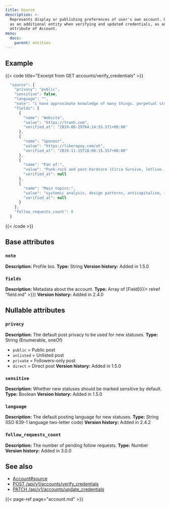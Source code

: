 ```yaml
---
title: Source
description: >-
  Represents display or publishing preferences of user's own account. Returned
  as an additional entity when verifying and updated credentials, as an
  attribute of Account.
menu:
  docs:
    parent: entities
---
```


## Example

{{< code title="Excerpt from GET accounts/verify\_credentials" >}}
```javascript
  "source": {
    "privacy": "public",
    "sensitive": false,
    "language": "",
    "note": "i have approximate knowledge of many things. perpetual student. (nb/ace/they)\r\n\r\nxmpp/email: a@trwnh.com\r\nhttps://trwnh.com\r\nhelp me live: https://liberapay.com/at or https://paypal.me/trwnh\r\n\r\n- my triggers are moths and glitter\r\n- i have all notifs except mentions turned off, so please interact if you wanna be friends! i literally will not notice otherwise\r\n- dm me if i did something wrong, so i can improve\r\n- purest person on fedi, do not lewd in my presence\r\n- #1 ami cole fan account\r\n\r\n:fatyoshi:",
    "fields": [
      {
        "name": "Website",
        "value": "https://trwnh.com",
        "verified_at": "2019-08-29T04:14:55.571+00:00"
      },
      {
        "name": "Sponsor",
        "value": "https://liberapay.com/at",
        "verified_at": "2019-11-15T10:06:15.557+00:00"
      },
      {
        "name": "Fan of:",
        "value": "Punk-rock and post-hardcore (Circa Survive, letlive., La Dispute, THE FEVER 333)Manga (Yu-Gi-Oh!, One Piece, JoJo's Bizarre Adventure, Death Note, Shaman King)Platformers and RPGs (Banjo-Kazooie, Boktai, Final Fantasy Crystal Chronicles)",
        "verified_at": null
      },
      {
        "name": "Main topics:",
        "value": "systemic analysis, design patterns, anticapitalism, info/tech freedom, theory and philosophy, and otherwise being a genuine and decent wholesome poster. i'm just here to hang out and talk to cool people!",
        "verified_at": null
      }
    ],
    "follow_requests_count": 0
  }
```
{{< /code >}}

## Base attributes

### `note`

**Description:** Profile bio.
**Type:** String
**Version history:** Added in 1.5.0

### `fields`

**Description:** Metadata about the account.
**Type:** Array of [Field]({{< relref "field.md" >}})
**Version history:** Added in 2.4.0

## Nullable attributes

### `privacy`

**Description:** The default post privacy to be used for new statuses.
**Type:** String \(Enumerable, oneOf\)
- `public` = Public post
- `unlisted` = Unlisted post
- `private` = Followers-only post
- `direct` = Direct post
**Version history:** Added in 1.5.0

### `sensitive`

**Description:** Whether new statuses should be marked sensitive by default.
**Type:** Boolean
**Version history:** Added in 1.5.0

### `language`

**Description:** The default posting language for new statuses.
**Type:** String \(ISO 639-1 language two-letter code\)
**Version history:** Added in 2.4.2

### `follow_requests_count`

**Description:** The number of pending follow requests.
**Type:** Number
**Version history:** Added in 3.0.0

## See also

* [Account\#source](account.md#source)
* [POST /api/v1/accounts/verify\_credentials](../methods/accounts/#verify-account-credentials)
* [PATCH /api/v1/accounts/update\_credentials](../methods/accounts/#update-account-credentials)

{{< page-ref page="account.md" >}}



